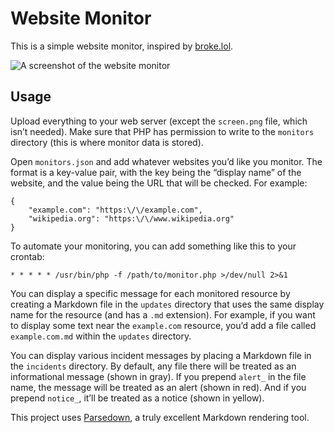 # Website Monitor

This is a simple website monitor, inspired by [broke.lol](https://broke.lol).

![A screenshot of the website monitor](screen.png)

## Usage

Upload everything to your web server (except the `screen.png` file, which isn’t needed). Make sure that PHP has permission to write to the `monitors` directory (this is where monitor data is stored).

Open `monitors.json` and add whatever websites you’d like you monitor. The format is a key-value pair, with the key being the “display name” of the website, and the value being the URL that will be checked. For example:

```
{
	"example.com": "https:\/\/example.com",
	"wikipedia.org": "https:\/\/www.wikipedia.org"
}
```

To automate your monitoring, you can add something like this to your crontab:

```
* * * * * /usr/bin/php -f /path/to/monitor.php >/dev/null 2>&1
```

You can display a specific message for each monitored resource by creating a Markdown file in the `updates` directory that uses the same display name for the resource (and has a `.md` extension). For example, if you want to display some text near the `example.com` resource, you’d add a file called `example.com.md` within the `updates` directory.

You can display various incident messages by placing a Markdown file in the `incidents` directory. By default, any file there will be treated as an informational message (shown in gray). If you prepend `alert_` in the file name, the message will be treated as an alert (shown in red). And if you prepend `notice_`, it’ll be treated as a notice (shown in yellow).

This project uses [Parsedown](https://parsedown.org), a truly excellent Markdown rendering tool.
